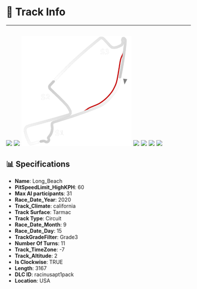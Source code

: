 # 🏁 Track Info

---
![](image_1.jpg)
![](image_2.jpg)
![](image_3.jpg)
![](image_4.jpg)
![](image_5.jpg)
![](image_6.jpg)
![](image_7.jpg)
---

## 📊 Specifications

- **Name**: Long_Beach
- **PitSpeedLimit_HighKPH**: 60
- **Max AI participants**: 31
- **Race_Date_Year**: 2020
- **Track_Climate**: california
- **Track Surface**: Tarmac
- **Track Type**: Circuit
- **Race_Date_Month**: 9
- **Race_Date_Day**: 15
- **TrackGradeFilter**: Grade3
- **Number Of Turns**: 11
- **Track_TimeZone**: -7
- **Track_Altitude**: 2
- **Is Clockwise**: TRUE
- **Length**: 3167
- **DLC ID**: racinusapt1pack
- **Location**: USA
